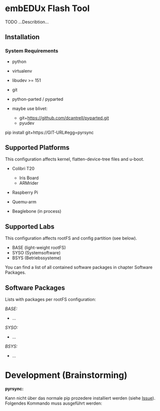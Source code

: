# embEDUx Flash Tool

TODO ...Describtion...

## Installation

### System Requirements

- python
- virtualenv
- libudev >= 151
- git
- python-parted / pyparted

- maybe use blivet:
    * git+https://github.com/dcantrell/pyparted.git
    * pyudev

pip install git+https://GIT-URL#egg=pyrsync


## Supported Platforms

This configuration affects kernel, flatten-device-tree files and u-boot.

 - Colibri T20 
   - Iris Board
   - ARMrider

 - Raspberry Pi

 - Quemu-arm
 
 - Beaglebone (in process)


## Supported Labs

This configuration affects rootFS and config partition (see below).

 - BASE (light-weight rootFS)
 - SYSO (Systemsoftware)
 - BSYS (Betriebssysteme)

You can find a list of all contained software packages in
chapter Software Packages.


## Software Packages

Lists with packages per rootFS configuration:

_BASE:_
 - ...


_SYSO:_
 - ...


_BSYS:_
 - ...


# Development (Brainstorming)

__pyrsync:__

 Kann nicht über das normale pip prozedere installiert werden (siehe [Issue](https://github.com/isislovecruft/pyrsync/issues/3)).
 Folgendes Kommando muss ausgeführt werden:

  
